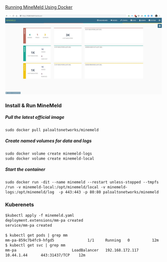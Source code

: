 [Running MineMeld Using Docker](https://live.paloaltonetworks.com/t5/MineMeld-Articles/Running-MineMeld-using-Docker/ta-p/289062)

![Minemeld](Minemeld.jpg)

### Install & Run MineMeld
##### Pull the latest official image
```
sudo docker pull paloaltonetworks/minemeld
```
##### Create named volumes for data and logs
```
sudo docker volume create minemeld-logs
sudo docker volume create minemeld-local
```
##### Start the container
```
sudo docker run -dit --name minemeld --restart unless-stopped --tmpfs /run -v minemeld-local:/opt/minemeld/local -v minemeld-logs:/opt/minemeld/log  -p 443:443 -p 80:80 paloaltonetworks/minemeld
```

### Kuberenets

```
$kubectl apply -f minemeld.yaml
deployment.extensions/mm-pa created
service/mm-pa created

$ kubectl get pods | grep mm
mm-pa-859c7b4fc9-hfgd5               1/1     Running   0          12m
$ kubectl get svc | grep mm
mm-pa                         LoadBalancer   192.168.172.117   10.44.1.44      443:31437/TCP    12m

```


